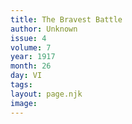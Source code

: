 ```yaml
---
title: The Bravest Battle
author: Unknown
issue: 4
volume: 7
year: 1917
month: 26
day: VI
tags:
layout: page.njk
image:
---
```


